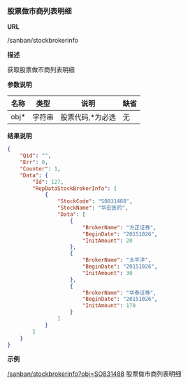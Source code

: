 
###  股票做市商列表明细

**URL**

/sanban/stockbrokerinfo

**描述**

获取股票做市商列表明细 

**参数说明**

|名称|类型|说明|缺省|
| -------- | -------- | -------- | -------- |
|obj\*|字符串|股票代码,\*为必选|无|


**结果说明**

```json
{
    "Qid": "",
    "Err": 0,
    "Counter": 1,
    "Data": {
        "Id": 127,
        "RepDataStockBrokerInfo": [
            {
                "StockCode": "SO831488",
                "StockName": "华宏医药",
                "Data": [
                    {
                        "BrokerName": "方正证券",
                        "BeginDate": "20151026",
                        "InitAmount": 20
                    },
                    {
                        "BrokerName": "太平洋",
                        "BeginDate": "20151026",
                        "InitAmount": 30
                    },
                    {
                        "BrokerName": "华泰证券",
                        "BeginDate": "20151026",
                        "InitAmount": 170
                    }
                ]
            }
        ]
    }
}
```

**示例**

[/sanban/stockbrokerinfo?obj=SO831488]($APIHOST$/sanban/stocknews?/sanban/stockbrokerinfo?obj=SO831488)
股票做市商列表明细 

